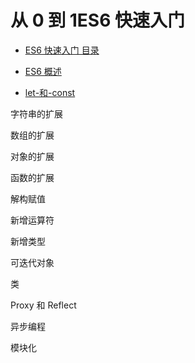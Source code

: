 # 从 0 到 1ES6 快速入门

- [ES6 快速入门 目录](/README.md)

- [ES6 概述](./ES6-概述.md)

- [let-和-const](./let-和-const.md)

字符串的扩展

数组的扩展

对象的扩展

函数的扩展

解构赋值

新增运算符

新增类型

可迭代对象

类

Proxy 和 Reflect

异步编程

模块化
